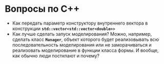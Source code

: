 # Вопросы по C++ #

  * Как передать параметр конструктору внутреннего вектора в конструкции **`std::vector<std::vector<double>>`**
  * Как лучше сделать запуск моделирования? Можно, например, сделать класс **`Manager`**, объект которого будет реализовывать всю последовательность моделирования или не заморачиваться и реализовать моделирование в функции класса формы. И вообще, как обычно люди посткпают и почему?